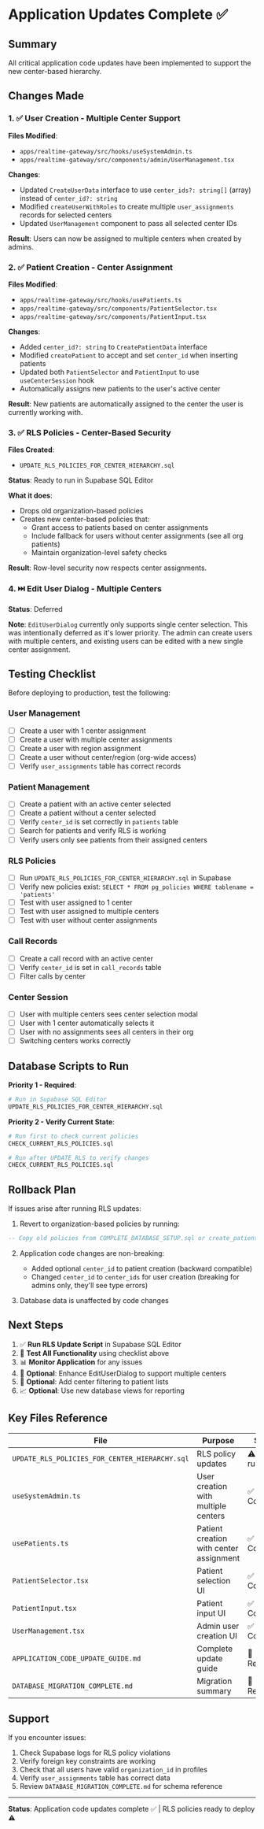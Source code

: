 # Application Updates Complete ✅

## Summary

All critical application code updates have been implemented to support the new center-based hierarchy.

## Changes Made

### 1. ✅ User Creation - Multiple Center Support

**Files Modified**:
- `apps/realtime-gateway/src/hooks/useSystemAdmin.ts`
- `apps/realtime-gateway/src/components/admin/UserManagement.tsx`

**Changes**:
- Updated `CreateUserData` interface to use `center_ids?: string[]` (array) instead of `center_id?: string`
- Modified `createUserWithRoles` to create multiple `user_assignments` records for selected centers
- Updated `UserManagement` component to pass all selected center IDs

**Result**: Users can now be assigned to multiple centers when created by admins.

### 2. ✅ Patient Creation - Center Assignment

**Files Modified**:
- `apps/realtime-gateway/src/hooks/usePatients.ts`
- `apps/realtime-gateway/src/components/PatientSelector.tsx`
- `apps/realtime-gateway/src/components/PatientInput.tsx`

**Changes**:
- Added `center_id?: string` to `CreatePatientData` interface
- Modified `createPatient` to accept and set `center_id` when inserting patients
- Updated both `PatientSelector` and `PatientInput` to use `useCenterSession` hook
- Automatically assigns new patients to the user's active center

**Result**: New patients are automatically assigned to the center the user is currently working with.

### 3. ✅ RLS Policies - Center-Based Security

**Files Created**:
- `UPDATE_RLS_POLICIES_FOR_CENTER_HIERARCHY.sql`

**Status**: Ready to run in Supabase SQL Editor

**What it does**:
- Drops old organization-based policies
- Creates new center-based policies that:
  - Grant access to patients based on center assignments
  - Include fallback for users without center assignments (see all org patients)
  - Maintain organization-level safety checks

**Result**: Row-level security now respects center assignments.

### 4. ⏭️ Edit User Dialog - Multiple Centers

**Status**: Deferred

**Note**: `EditUserDialog` currently only supports single center selection. This was intentionally deferred as it's lower priority. The admin can create users with multiple centers, and existing users can be edited with a new single center assignment.

## Testing Checklist

Before deploying to production, test the following:

### User Management
- [ ] Create a user with 1 center assignment
- [ ] Create a user with multiple center assignments
- [ ] Create a user with region assignment
- [ ] Create a user without center/region (org-wide access)
- [ ] Verify `user_assignments` table has correct records

### Patient Management
- [ ] Create a patient with an active center selected
- [ ] Create a patient without a center selected
- [ ] Verify `center_id` is set correctly in `patients` table
- [ ] Search for patients and verify RLS is working
- [ ] Verify users only see patients from their assigned centers

### RLS Policies
- [ ] Run `UPDATE_RLS_POLICIES_FOR_CENTER_HIERARCHY.sql` in Supabase
- [ ] Verify new policies exist: `SELECT * FROM pg_policies WHERE tablename = 'patients'`
- [ ] Test with user assigned to 1 center
- [ ] Test with user assigned to multiple centers
- [ ] Test with user without center assignments

### Call Records
- [ ] Create a call record with an active center
- [ ] Verify `center_id` is set in `call_records` table
- [ ] Filter calls by center

### Center Session
- [ ] User with multiple centers sees center selection modal
- [ ] User with 1 center automatically selects it
- [ ] User with no assignments sees all centers in their org
- [ ] Switching centers works correctly

## Database Scripts to Run

**Priority 1 - Required**:
```bash
# Run in Supabase SQL Editor
UPDATE_RLS_POLICIES_FOR_CENTER_HIERARCHY.sql
```

**Priority 2 - Verify Current State**:
```bash
# Run first to check current policies
CHECK_CURRENT_RLS_POLICIES.sql

# Run after UPDATE_RLS to verify changes
CHECK_CURRENT_RLS_POLICIES.sql
```

## Rollback Plan

If issues arise after running RLS updates:

1. Revert to organization-based policies by running:
```sql
-- Copy old policies from COMPLETE_DATABASE_SETUP.sql or create_patients_table.sql
```

2. Application code changes are non-breaking:
   - Added optional `center_id` to patient creation (backward compatible)
   - Changed `center_id` to `center_ids` for user creation (breaking for admins only, they'll see type errors)

3. Database data is unaffected by code changes

## Next Steps

1. ✅ **Run RLS Update Script** in Supabase SQL Editor
2. 🧪 **Test All Functionality** using checklist above
3. 📊 **Monitor Application** for any issues
4. 🔄 **Optional**: Enhance EditUserDialog to support multiple centers
5. 🎯 **Optional**: Add center filtering to patient lists
6. 📈 **Optional**: Use new database views for reporting

## Key Files Reference

| File | Purpose | Status |
|------|---------|--------|
| `UPDATE_RLS_POLICIES_FOR_CENTER_HIERARCHY.sql` | RLS policy updates | ⚠️ Must run |
| `useSystemAdmin.ts` | User creation with multiple centers | ✅ Complete |
| `usePatients.ts` | Patient creation with center assignment | ✅ Complete |
| `PatientSelector.tsx` | Patient selection UI | ✅ Complete |
| `PatientInput.tsx` | Patient input UI | ✅ Complete |
| `UserManagement.tsx` | Admin user creation UI | ✅ Complete |
| `APPLICATION_CODE_UPDATE_GUIDE.md` | Complete update guide | 📖 Reference |
| `DATABASE_MIGRATION_COMPLETE.md` | Migration summary | 📖 Reference |

## Support

If you encounter issues:

1. Check Supabase logs for RLS policy violations
2. Verify foreign key constraints are working
3. Check that all users have valid `organization_id` in profiles
4. Verify `user_assignments` table has correct data
5. Review `DATABASE_MIGRATION_COMPLETE.md` for schema reference

---

**Status**: Application code updates complete ✅ | RLS policies ready to deploy ⚠️

